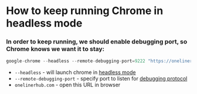 # How to keep running Chrome in headless mode

### In order to keep running, we should enable debugging port, so Chrome knows we want it to stay:

```js
google-chrome --headless --remote-debugging-port=9222 "https://onelinerhub.com/"
```

- `--headless` - will launch chrome in [headless mode](https://developers.google.com/web/updates/2017/04/headless-chrome#cli)
- `--remote-debugging-port` - specify port to listen for [debugging protocol]()
- `onelinerhub.com` - open this URL in browser



